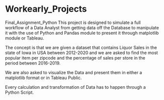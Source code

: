 # Workearly_Projects
Final_Assignment_Python
This project is designed to simulate a full workflow of a Data Analyst from getting data off the Database to manipulate it 
with the use of Python and Pandas module to present it through matplotlib module or Tableau.

The concept is that we are given a dataset that contains Liquor Sales in the state of Iowa in USA between 2012-2020 and we 
are asked to find the most popular item per zipcode and the percentage of sales per store in the period between 2016-2019.

We are also asked to visualize the Data and present them in either a matplotlib format or in Tableau Public.

Every calculation and transformation of Data has to happen through a Python Script.
